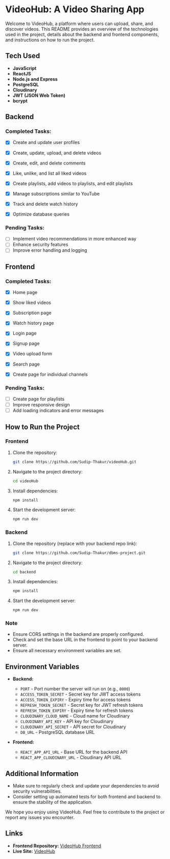 # VideoHub: A Video Sharing App

Welcome to VideoHub, a platform where users can upload, share, and discover videos. This README provides an overview of the technologies used in the project, details about the backend and frontend components, and instructions on how to run the project.

## Tech Used

- **JavaScript**
- **ReactJS**
- **Node.js and Express**
- **PostgreSQL**
- **Cloudinary**
- **JWT (JSON Web Token)**
- **bcrypt**

## Backend

### Completed Tasks:
- [x] Create and update user profiles
- [x] Create, update, upload, and delete videos
- [x] Create, edit, and delete comments
- [x] Like, unlike, and list all liked videos
- [x] Create playlists, add videos to playlists, and edit playlists
- [x] Manage subscriptions similar to YouTube
- [x] Track and delete watch history
- [x] Optimize database queries


### Pending Tasks:
- [ ] Implement video recommendations in more enhanced way
- [ ] Enhance security features
- [ ] Improve error handling and logging

## Frontend

### Completed Tasks:
- [x] Home page
- [x] Show liked videos
- [x] Subscription page
- [x] Watch history page
- [x] Login page
- [x] Signup page
- [x] Video upload form
- [x] Search page
- [x] Create page for individual channels


### Pending Tasks:
- [ ] Create page for playlists
- [ ] Improve responsive design
- [ ] Add loading indicators and error messages

## How to Run the Project

### Frontend

1. Clone the repository:
    ```bash
    git clone https://github.com/Sudip-Thakur/videoHub.git
    ```

2. Navigate to the project directory:
    ```bash
    cd videoHub
    ```

3. Install dependencies:
    ```bash
    npm install
    ```

4. Start the development server:
    ```bash
    npm run dev
    ```

### Backend

1. Clone the repository (replace with your backend repo link):
    ```bash
    git clone https://github.com/Sudip-Thakur/dbms-project.git
    ```

2. Navigate to the project directory:
    ```bash
    cd backend
    ```

3. Install dependencies:
    ```bash
    npm install
    ```

4. Start the development server:
    ```bash
    npm run dev
    ```

### Note

- Ensure CORS settings in the backend are properly configured.
- Check and set the base URL in the frontend to point to your backend server.
- Ensure all necessary environment variables are set.

## Environment Variables

- **Backend:**
  - `PORT` - Port number the server will run on (e.g., `8000`)
  - `ACCESS_TOKEN_SECRET` - Secret key for JWT access tokens
  - `ACCESS_TOKEN_EXPIRY` - Expiry time for access tokens
  - `REFRESH_TOKEN_SECRET` - Secret key for JWT refresh tokens
  - `REFRESH_TOKEN_EXPIRY` - Expiry time for refresh tokens
  - `CLOUDINARY_CLOUD_NAME` - Cloud name for Cloudinary
  - `CLOUDINARY_API_KEY` - API key for Cloudinary
  - `CLOUDINARY_API_SECRET` - API secret for Cloudinary
  - `DB_URL` - PostgreSQL database URL

- **Frontend:**
  - `REACT_APP_API_URL` - Base URL for the backend API
  - `REACT_APP_CLOUDINARY_URL` - Cloudinary API URL

## Additional Information

- Make sure to regularly check and update your dependencies to avoid security vulnerabilities.
- Consider setting up automated tests for both frontend and backend to ensure the stability of the application.

We hope you enjoy using VideoHub. Feel free to contribute to the project or report any issues you encounter.

## Links

- **Frontend Repository:** [VideoHub Frontend](https://github.com/Sudip-Thakur/videoHub)
- **Live Site:** [VideoHub](https://video-hub-beta-ecru.vercel.app)
